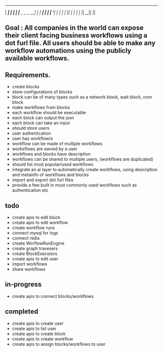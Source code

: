 
  ______          _ 
 |  ____|        | |
 | |__ _   _ _ __| |
 |  __| | | | '__| |
 | |  | |_| | |  | |
 |_|   \__,_|_|  |_|
                    
                    

Goal : All companies in the world can expose their client facing business workflows using a dot furl file. All users should be able to make any workflow automations using the publicly available workflows.
--------------------------

Requirements. 
--------------------------

*  create blocks
*  store configurations of blocks
*  block can be of many types such as a network block, wait block,  cron block
*  make workflows from blocks
*  each workflow should be executable
*  each block can output the json
*  each block can take an input
*  should store users
*  user authentication
*  user has workflow/s
*  workflow can be made of multiple workflows
*  worksflows are owned by a user
*  workflows and blocks have description
*  workflows can be shared to multiple users, (workflows are duplicated)
*  should list most popular/used workflows 
*  integrate an ai layer to automatically create workflows, using description and metainfo of workflows and blocks
*  import and export dot furl files
*  provide a few built in most commonly used workflows such as authentication etc 


todo
--------------------------
* create apis to edit block
* create apis to edit workflow
* create workflow runs
* connect mysql for logs
* connect redis
* create WorflowRunEngine
* create graph travesers
* create BlockExecutors
* create apis to edit user
* import workflows
* share workflows


in-progress
--------------------------
* create apis to connect blocks/workflows


completed
--------------------------
* create apis to create user
* create apis to list user
* create apis to create block
* create apis to create workflow
* create apis to assign blocks/workflows to user
